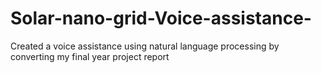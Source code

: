 # Solar-nano-grid-Voice-assistance-
Created a voice assistance using natural language processing by converting my final year project report
